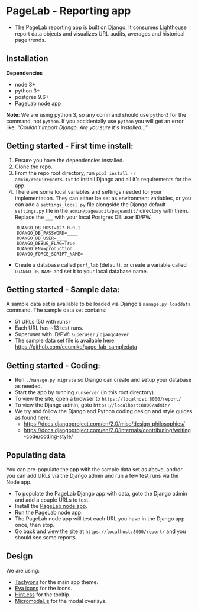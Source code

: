 # PageLab - Reporting app

* The PageLab reporting app is built on Django. It consumes Lighthouse report data objects and visualizes URL audits, averages and historical page trends.

## Installation

**Dependencies**

* node 8+
* python 3+
* postgres 9.6+
* [PageLab node app](../../pageaudit)


**Note**: We are using python 3, so any command should use  `python3` for the command, not `python`.
If you accidentally use `python` you will get an error like: _"Couldn't import Django. Are you sure it's installed..."_


## Getting started - First time install:

1. Ensure you have the dependencies installed.
2. Clone the repo.
3. From the repo root directory, run `pip3 install -r admin/requirements.txt` to install Django and all it's requirements for the app.
4. There are some local variables and settings needed for your implementation. They can either be set as environment variables, or you can add a `settings_local.py` file alongside the Django default `settings.py` file in the `admin/pageaudit/pageaudit/` directory with them.
 Replace the `___` with your local Postgres DB user ID/PW.


```
    DJANGO_DB_HOST=127.0.0.1
    DJANGO_DB_PASSWORD=____
    DJANGO_DB_USER=____
    DJANGO_DEBUG_FLAG=True
    DJANGO_ENV=production
    DJANGO_FORCE_SCRIPT_NAME=
```
- Create a database called `perf_lab` (default), or create a variable called `DJANGO_DB_NAME` and set it to your local database name.



## Getting started - Sample data:
A sample data set is available to be loaded via Django's `manage.py loaddata` command. The sample data set contains:
- 51 URLs (50 with runs)
- Each URL has ~13 test runs.
- Superuser with ID/PW: `superuser` / `django4ever`
- The sample data set file is available here: https://github.com/ecumike/page-lab-sampledata


## Getting started - Coding:
- Run `./manage.py migrate` so Django can create and setup your database as needed.
- Start the app by running `runserver` (in this root directory).
- To view the site, open a browser to `https://localhost:8000/report/`
- To view the Django admin, goto `https://localhost:8000/admin/`
- We try and follow the Django and Python coding design and style guides as found here: 
    - https://docs.djangoproject.com/en/2.0/misc/design-philosophies/
    - https://docs.djangoproject.com/en/2.0/internals/contributing/writing-code/coding-style/


## Populating data
You can pre-populate the app with the sample data set as above, and/or you can add URLs via the Django admin and run a few test runs via the Node app.
- To populate the PageLab Django app with data, goto the Django admin and add a couple URLs to test.
- Install the [PageLab node app](../../pageaudit).
- Run the PageLab node app.
- The PageLab node app will test each URL you have in the Django app once, then stop.
- Go back and view the site at `https://localhost:8000/report/` and you should see some reports.


## Design
We are using:
- [Tachyons](https://tachyons.io/) for the main app theme.
- [Eva icons](https://akveo.github.io/eva-icons/#/) for the icons.
- [Hint.css](https://kushagragour.in/lab/hint/) for the tooltip.
- [Micromodal.js](https://micromodal.now.sh/) for the modal overlays.

